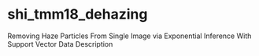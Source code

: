 # shi_tmm18_dehazing
Removing Haze Particles From Single Image via Exponential Inference With Support Vector Data Description
